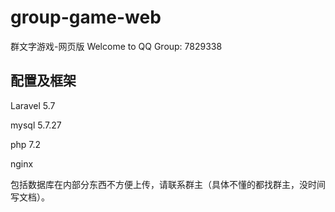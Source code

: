 # group-game-web
群文字游戏-网页版
Welcome to QQ Group: 7829338

## 配置及框架
Laravel 5.7

mysql 5.7.27

php 7.2

nginx

包括数据库在内部分东西不方便上传，请联系群主（具体不懂的都找群主，没时间写文档）。
